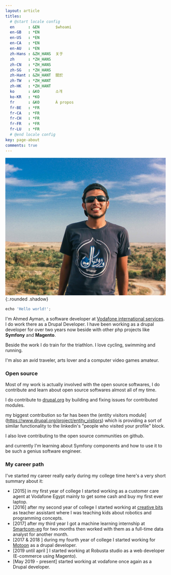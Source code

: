 ```yaml
---
layout: article
titles:
  # @start locale config
  en      : &EN       $whoami
  en-GB   : *EN
  en-US   : *EN
  en-CA   : *EN
  en-AU   : *EN
  zh-Hans : &ZH_HANS  关于
  zh      : *ZH_HANS
  zh-CN   : *ZH_HANS
  zh-SG   : *ZH_HANS
  zh-Hant : &ZH_HANT  關於
  zh-TW   : *ZH_HANT
  zh-HK   : *ZH_HANT
  ko      : &KO       소개
  ko-KR   : *KO
  fr      : &KO       À propos
  fr-BE   : *FR
  fr-CA   : *FR
  fr-CH   : *FR
  fr-FR   : *FR
  fr-LU   : *FR
  # @end locale config
key: page-about
comments: true
---
```


![TeXt Theme](me.jpg){:.rounded .shadow}

```javascript
echo 'Hello world!';
```

I'm Ahmed Ayman, a software developer at <span style="color:red"> [Vodafone international services](https://www.vodafone.com.eg/vodafoneportalWeb/en/P19201651461361728062647)</span>. I do work there as a Drupal Developer. I have been working as a drupal developer for over two years now beside with other php projects like **Symfony** and **Magento**.

Beside the work I do train for the triathlon. I love cycling, swimming and running. 

I'm also an avid traveler, arts lover and a computer video games amateur. 

### Open source 

Most of my work is actually involved with the open source softwares, I do contribute and learn about open source softwares almost all of my time.

I do contribute to [drupal.org](https://www.drupal.org/)  by building and fixing issues for contributed modules.

my biggest contribution so far has been the (entity visitors module](https://www.drupal.org/project/entity_vistiors) which is providing a sort of similar functionality to the linkedin's "people who visited your profile" block. 

I also love contributing to the open source communities on github.

and currently I'm learning about Symfony components and how to use it to be such a genius software engineer.

### My career path

I've started my career really early during my college time here's a very short summary about it: 

- [2015] in my first year of college I started working as a customer care agent at Vodafone Egypt mainly to get some cash and buy my first ever laptop.  
- [2016] after my second year of college I started working at [creative bits](https://creative-bits.org/) as teacher assistant where I was teaching kids about robotics and programming concepts.
- [2017] after my third year I got a machine learning internship at [Smartcom-eg](https://www.linkedin.com/company/smartcom4st/about/) for two months then worked with them as a full-time data analyst for another month.
- [2017 & 2018 ] during my fourth year of college I started working for  [Motoon](https://motoon.org) as a drupal developer.
- [2019 until april ] I started working at Robusta studio as a web developer (E-commerce using Magento).
- [May 2019 - present] started working at vodafone once again as a Drupal developer.


